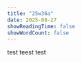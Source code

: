 ```yaml
---
title: "25w36a"
date: 2025-08-27
showReadingTime: false
showWordCount: false
---
```


test teest test